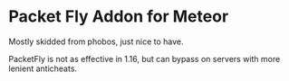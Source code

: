 # Packet Fly Addon for Meteor

Mostly skidded from phobos, just nice to have.

PacketFly is not as effective in 1.16, but can bypass on servers with more lenient anticheats.

